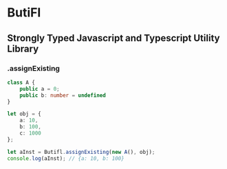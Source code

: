 # ButiFl

## Strongly Typed Javascript and Typescript Utility Library


### .assignExisting

```typescript
class A {
	public a = 0;
	public b: number = undefined
}

let obj = {
	a: 10,
	b: 100,
	c: 1000
};

let aInst = Butifl.assignExisting(new A(), obj);
console.log(aInst); // {a: 10, b: 100}
```
